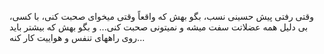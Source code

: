وقتی رفتی پیش حسینی نسب، بگو بهش که واقعاً وقتی میخوای صحبت کنی، با کسی، بی دلیل همه عضلاتت سفت میشه و نمیتونی صحبت کنی... و بگو بهش که بیشتر باید روی راههای تنفس و هواییت کار کنه...